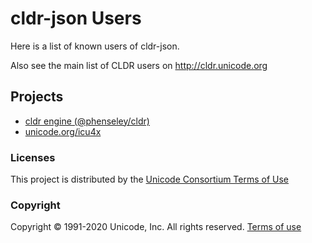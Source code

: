 # cldr-json Users

Here is a list of known users of cldr-json.

Also see the main list of CLDR users on <http://cldr.unicode.org>

## Projects

- [cldr engine (@phenseley/cldr)](https://phensley.github.io/cldr-engine)
- [unicode.org/icu4x](https://github.com/unicode-org/icu4x)

### Licenses

This project is distributed by the [Unicode Consortium Terms of Use](./LICENSE)

### Copyright

Copyright © 1991-2020 Unicode, Inc.
All rights reserved.
[Terms of use](http://www.unicode.org/copyright.html)
